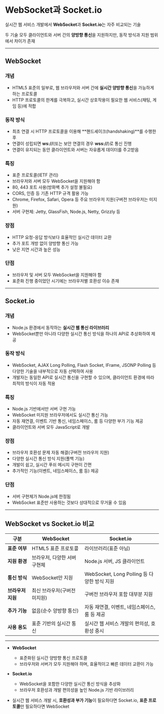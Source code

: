 # WebSocket과 Socket.io

실시간 웹 서비스 개발에서 **WebSocket**과 **Socket.io**는 자주 비교되는 기술

두 기술 모두 클라이언트와 서버 간의 **양방향 통신**을 지원하지만, 동작 방식과 지원 범위에서 차이가 존재

---

## WebSocket

### **개념**
- HTML5 표준의 일부로, 웹 브라우저와 서버 간에 **실시간 양방향 통신**을 가능하게 하는 프로토콜
- HTTP 프로토콜의 한계를 극복하고, 실시간 상호작용이 필요한 웹 서비스(채팅, 게임 등)에 적합

### **동작 방식**
- 최초 연결 시 HTTP 프로토콜을 이용해 **핸드셰이크(handshaking)**를 수행한 후
- 연결이 성립되면 **ws://**(또는 보안 연결의 경우 **wss://**)로 통신 진행
- 연결이 유지되는 동안 클라이언트와 서버는 자유롭게 데이터를 주고받음

### **특징**
- 표준 프로토콜(IETF 관리)
- 브라우저와 서버 모두 WebSocket을 지원해야 함
- 80, 443 포트 사용(방화벽 추가 설정 불필요)
- CORS, 인증 등 기존 HTTP 규격 활용 가능
- Chrome, Firefox, Safari, Opera 등 주요 브라우저 지원(구버전 브라우저는 미지원)
- 서버 구현체: Jetty, GlassFish, Node.js, Netty, Grizzly 등

### **장점**
- HTTP 요청-응답 방식보다 효율적인 실시간 데이터 교환
- 추가 포트 개방 없이 양방향 통신 가능
- 낮은 지연 시간과 높은 성능

### **단점**
- 브라우저 및 서버 모두 WebSocket을 지원해야 함
- 표준화 진행 중이었던 시기에는 브라우저별 호환성 이슈 존재

---

## Socket.io

### **개념**
- Node.js 환경에서 동작하는 **실시간 웹 통신 라이브러리**
- WebSocket뿐만 아니라 다양한 실시간 통신 방식을 하나의 API로 추상화하여 제공

### **동작 방식**
- WebSocket, AJAX Long Polling, Flash Socket, IFrame, JSONP Polling 등 다양한 기술을 내부적으로 자동 선택하여 사용
- 개발자는 동일한 API로 실시간 통신을 구현할 수 있으며, 클라이언트 환경에 따라 최적의 방식이 자동 적용

### **특징**
- Node.js 기반에서만 서버 구현 가능
- WebSocket 미지원 브라우저에서도 실시간 통신 가능
- 자동 재연결, 이벤트 기반 통신, 네임스페이스, 룸 등 다양한 부가 기능 제공
- 클라이언트와 서버 모두 JavaScript로 개발

### **장점**
- 브라우저 호환성 문제 자동 해결(구버전 브라우저 지원)
- 다양한 실시간 통신 방식 지원(폴백 기능)
- 개발이 쉽고, 실시간 푸쉬 메시지 구현이 간편
- 추가적인 기능(이벤트, 네임스페이스, 룸 등) 제공

### **단점**
- 서버 구현체가 Node.js에 한정됨
- WebSocket 표준만 사용하는 것보다 상대적으로 무거울 수 있음

---

## WebSocket vs Socket.io 비교

| 구분         | WebSocket                                 | Socket.io                                      |
|--------------|-------------------------------------------|------------------------------------------------|
| **표준 여부**| HTML5 표준 프로토콜                       | 라이브러리(표준 아님)                           |
| **지원 환경**| 브라우저, 다양한 서버 구현체               | Node.js 서버, JS 클라이언트                     |
| **통신 방식**| WebSocket만 지원                          | WebSocket, Long Polling 등 다양한 방식 지원     |
| **브라우저 지원**| 최신 브라우저(구버전 미지원)           | 구버전 브라우저 포함 대부분 지원                |
| **추가 기능**| 없음(순수 양방향 통신)                    | 자동 재연결, 이벤트, 네임스페이스, 룸 등 제공   |
| **사용 용도**| 표준 기반의 실시간 통신                   | 실시간 웹 서비스 개발의 편의성, 호환성 중시     |

---

- **WebSocket**

  - 표준화된 실시간 양방향 통신 프로토콜
  - 브라우저와 서버가 모두 지원해야 하며, 효율적이고 빠른 데이터 교환이 가능
  
- **Socket.io**

  - WebSocket을 포함한 다양한 실시간 통신 방식을 추상화
  - 브라우저 호환성과 개발 편의성을 높인 Node.js 기반 라이브러리
  
- 실시간 웹 서비스 개발 시, **호환성과 부가 기능**이 필요하다면 Socket.io, **표준 프로토콜**만 필요하다면 WebSocket
